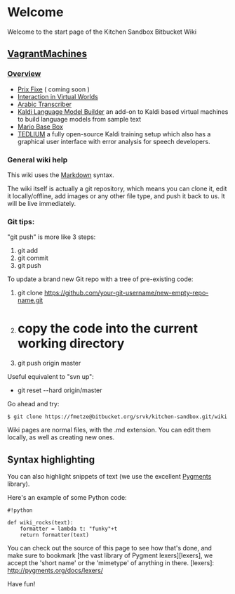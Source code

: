 # Welcome
Welcome to the start page of the Kitchen Sandbox Bitbucket Wiki

## [VagrantMachines](https://bitbucket.org/srvk/kitchen-sandbox/wiki/browse/VagrantMachines) ##
### [Overview](https://bitbucket.org/srvk/kitchen-sandbox/wiki/VagrantMachines/MachineIndex)
* [Prix Fixe]() ( coming soon )
* [Interaction in Virtual Worlds]()
* [Arabic Transcriber](https://bitbucket.org/srvk/kitchen-sandbox/wiki/browse/VagrantMachines/ArabicTranscriber)
* [Kaldi Language Model Builder](https://bitbucket.org/srvk/kitchen-sandbox/wiki/browse/VagrantMachines/KaldiLmBuild) an add-on to Kaldi based virtual machines to build language models from sample text
* [Mario Base Box](https://bitbucket.org/srvk/kitchen-sandbox/wiki/browse/VagrantMachines/MarioBaseBox)
* [TEDLIUM](https://bitbucket.org/srvk/kitchen-sandbox/wiki/browse/VagrantMachines/Tedlium) a fully open-source Kaldi training setup which also has a graphical user interface with error analysis for speech developers.

### General wiki help

This wiki uses the [Markdown](http://daringfireball.net/projects/markdown/) syntax.

The wiki itself is actually a git repository, which means you can clone it, edit it locally/offline, add images or any other file type, and push it back to us. It will be live immediately.

### Git tips: ###
"git push" is more like 3 steps:

1.   git add <newfile>
1.   git commit
1.   git push

To update a brand new Git repo with a tree of pre-existing code:

1.   git clone https://github.com/your-git-username/new-empty-repo-name.git
1.   # copy the code into the current working directory
1.   git push origin master

Useful equivalent to "svn up":

* git reset --hard origin/master

Go ahead and try:

```
$ git clone https://fmetze@bitbucket.org/srvk/kitchen-sandbox.git/wiki
```

Wiki pages are normal files, with the .md extension. You can edit them locally, as well as creating new ones.

## Syntax highlighting


You can also highlight snippets of text (we use the excellent [Pygments][] library).

[Pygments]: http://pygments.org/


Here's an example of some Python code:

```
#!python

def wiki_rocks(text):
    formatter = lambda t: "funky"+t
    return formatter(text)
```


You can check out the source of this page to see how that's done, and make sure to bookmark [the vast library of Pygment lexers][lexers], we accept the 'short name' or the 'mimetype' of anything in there.
[lexers]: http://pygments.org/docs/lexers/


Have fun!
